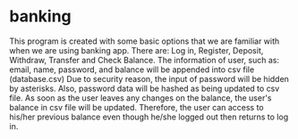 # banking

This program is created with some basic options that we are familiar with when we are using banking app.
There are: Log in, Register, Deposit, Withdraw, Transfer and Check Balance.
The information of user, such as: email, name, password, and balance will be appended into csv file (database.csv)
Due to security reason, the input of password will be hidden by asterisks. Also, password data will be hashed as being updated to csv file.
As soon as the user leaves any changes on the balance, the user's balance in csv file will be updated.
Therefore, the user can access to his/her previous balance even though he/she logged out then returns to log in.
